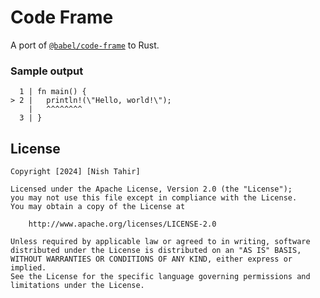# Code Frame

A port of [`@babel/code-frame`](https://www.npmjs.com/package/@babel/code-frame) to Rust.

### Sample output

```
  1 | fn main() {
> 2 |   println!(\"Hello, world!\");
    |   ^^^^^^^^
  3 | }
```

## License

```
Copyright [2024] [Nish Tahir]

Licensed under the Apache License, Version 2.0 (the "License");
you may not use this file except in compliance with the License.
You may obtain a copy of the License at

    http://www.apache.org/licenses/LICENSE-2.0

Unless required by applicable law or agreed to in writing, software
distributed under the License is distributed on an "AS IS" BASIS,
WITHOUT WARRANTIES OR CONDITIONS OF ANY KIND, either express or implied.
See the License for the specific language governing permissions and
limitations under the License.
```
